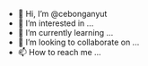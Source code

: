 - 👋 Hi, I’m @cebonganyut
- 👀 I’m interested in ...
- 🌱 I’m currently learning ...
- 💞️ I’m looking to collaborate on ...
- 📫 How to reach me ...

<!---
cebonganyut/cebonganyut is a ✨ special ✨ repository because its `README.md` (this file) appears on your GitHub profile.
You can click the Preview link to take a look at your changes.
--->
